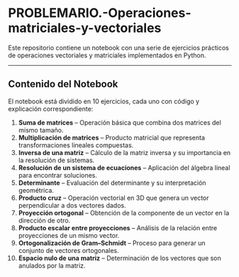 # PROBLEMARIO.-Operaciones-matriciales-y-vectoriales
Este repositorio contiene un notebook con una serie de ejercicios prácticos de operaciones vectoriales y matriciales implementados en Python.   

---

## Contenido del Notebook

El notebook está dividido en 10 ejercicios, cada uno con código y explicación correspondiente:

1. **Suma de matrices** – Operación básica que combina dos matrices del mismo tamaño.
2. **Multiplicación de matrices** – Producto matricial que representa transformaciones lineales compuestas.
3. **Inversa de una matriz** – Cálculo de la matriz inversa y su importancia en la resolución de sistemas.
4. **Resolución de un sistema de ecuaciones** – Aplicación del álgebra lineal para encontrar soluciones.
5. **Determinante** – Evaluación del determinante y su interpretación geométrica.
6. **Producto cruz** – Operación vectorial en 3D que genera un vector perpendicular a dos vectores dados.
7. **Proyección ortogonal** – Obtención de la componente de un vector en la dirección de otro.
8. **Producto escalar entre proyecciones** – Análisis de la relación entre proyecciones de un mismo vector.
9. **Ortogonalización de Gram–Schmidt** – Proceso para generar un conjunto de vectores ortogonales.
10. **Espacio nulo de una matriz** – Determinación de los vectores que son anulados por la matriz.
